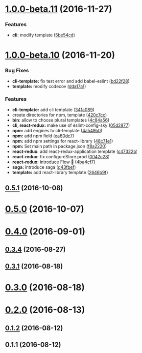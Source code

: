<a name="1.0.0-beta.11"></a>
# [1.0.0-beta.11](https://github.com/abouthiroppy/dish/compare/v1.0.0-beta.10...v1.0.0-beta.11) (2016-11-27)


### Features

* **cli:** modify template ([5be54cd](https://github.com/abouthiroppy/dish/commit/5be54cd))



<a name="1.0.0-beta.10"></a>
# [1.0.0-beta.10](https://github.com/abouthiroppy/dish/compare/v0.5.1...v1.0.0-beta.10) (2016-11-20)


### Bug Fixes

* **cli-template:** fix test error and add babel-eslint ([bd22f28](https://github.com/abouthiroppy/dish/commit/bd22f28))
* **template:** modify codecov ([dda17a1](https://github.com/abouthiroppy/dish/commit/dda17a1))


### Features

* **cli-template:** add cli template ([341a089](https://github.com/abouthiroppy/dish/commit/341a089))
* create directories for npm, template ([420c7cc](https://github.com/abouthiroppy/dish/commit/420c7cc))
* **bin:** allow to choose plural templates ([4c84a56](https://github.com/abouthiroppy/dish/commit/4c84a56))
* **cli, react-redux:** make use of eslint-config-sky ([05d2877](https://github.com/abouthiroppy/dish/commit/05d2877))
* **npm:** add engines to cli-template ([4a549b0](https://github.com/abouthiroppy/dish/commit/4a549b0))
* **npm:** add npm field ([ea60dc7](https://github.com/abouthiroppy/dish/commit/ea60dc7))
* **npm:** add npm settings for react-library ([48c71e1](https://github.com/abouthiroppy/dish/commit/48c71e1))
* **npm:** Set main path in package.json ([f8a2220](https://github.com/abouthiroppy/dish/commit/f8a2220))
* **react-redux:** add react-redux-application template ([c47322b](https://github.com/abouthiroppy/dish/commit/c47322b))
* **react-redux:** fix configureStore.prod ([0042c28](https://github.com/abouthiroppy/dish/commit/0042c28))
* **react-redux:** introduce Flow 🎉 ([4ba4cf7](https://github.com/abouthiroppy/dish/commit/4ba4cf7))
* **saga:** introduce saga ([d43fbef](https://github.com/abouthiroppy/dish/commit/d43fbef))
* **template:** add react-library template ([2646b9f](https://github.com/abouthiroppy/dish/commit/2646b9f))



<a name="0.5.1"></a>
## [0.5.1](https://github.com/abouthiroppy/dish/compare/v0.5.0...v0.5.1) (2016-10-08)



<a name="0.5.0"></a>
# [0.5.0](https://github.com/abouthiroppy/dish/compare/v0.4.0...v0.5.0) (2016-10-07)



<a name="0.4.0"></a>
# [0.4.0](https://github.com/abouthiroppy/dish/compare/v0.3.4...v0.4.0) (2016-09-01)



<a name="0.3.4"></a>
## [0.3.4](https://github.com/abouthiroppy/dish/compare/v0.3.1...v0.3.4) (2016-08-27)



<a name="0.3.1"></a>
## [0.3.1](https://github.com/abouthiroppy/dish/compare/v0.3.0...v0.3.1) (2016-08-18)



<a name="0.3.0"></a>
# [0.3.0](https://github.com/abouthiroppy/dish/compare/v0.2.0...v0.3.0) (2016-08-18)



<a name="0.2.0"></a>
# [0.2.0](https://github.com/abouthiroppy/dish/compare/v0.1.2...v0.2.0) (2016-08-13)



<a name="0.1.2"></a>
## [0.1.2](https://github.com/abouthiroppy/dish/compare/v0.1.1...v0.1.2) (2016-08-12)



<a name="0.1.1"></a>
## 0.1.1 (2016-08-12)



